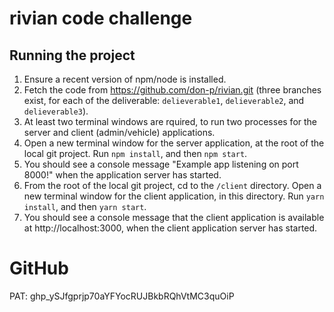 # rivian code challenge

## Running the project

1. Ensure a recent version of npm/node is installed.
2. Fetch the code from https://github.com/don-p/rivian.git (three branches exist, for each of the deliverable: `delieverable1`, `delieverable2`, and `delieverable3`).
3. At least two terminal windows are rquired, to run two processes for the server and client (admin/vehicle) applications.
4. Open a new terminal window for the server application, at the root of the local git project. Run `npm install`, and then `npm start`.
5. You should see a console message "Example app listening on port 8000!" when the application server has started.
6. From the root of the local git project, cd to the `/client` directory. Open a new terminal window for the client application, in this directory. Run `yarn install`, and then `yarn start`.
7. You should see a console message that the client application is available at http://localhost:3000, when the client application server has started.




# GitHub

PAT: 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